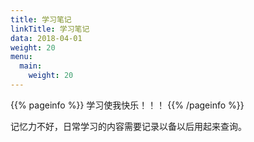 ```yaml
---
title: 学习笔记
linkTitle: 学习笔记
data: 2018-04-01
weight: 20
menu:
  main:
    weight: 20
---
```


{{% pageinfo %}}
学习使我快乐！！！
{{% /pageinfo %}}

记忆力不好，日常学习的内容需要记录以备以后用起来查询。
